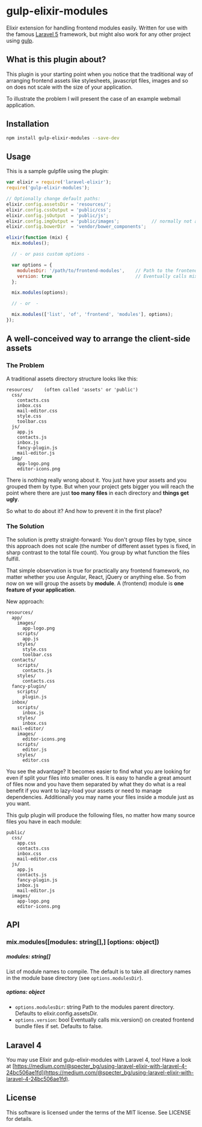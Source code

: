 # gulp-elixir-modules
Elixir extension for handling frontend modules easily. Written for use with the famous [Laravel 5](http://laravel.com/)
framework, but might also work for any other project using [gulp](http://gulpjs.com/).


## What is this plugin about?

This plugin is your starting point when you notice that the traditional way of arranging frontend assets
like stylesheets, javascript files, images and so on does not scale with the size of your application.

To illustrate the problem I will present the case of an example webmail application.


## Installation

```sh
npm install gulp-elixir-modules --save-dev
```

## Usage

This is a sample gulpfile using the plugin:

```javascript
var elixir = require('laravel-elixir');
require('gulp-elixir-modules');

// Optionally change default paths:
elixir.config.assetsDir = 'resources/';
elixir.config.cssOutput = 'public/css';
elixir.config.jsOutput  = 'public/js';
elixir.config.imgOutput = 'public/images';            // normally not an elixir configuration property, but used by gulp-elixir-modules
elixir.config.bowerDir  = 'vendor/bower_components';

elixir(function (mix) {
  mix.modules();

  // - or pass custom options -

  var options = {
    modulesDir: '/path/to/frontend-modules',    // Path to the frontend modules parent directory. Defaults to elixir.config.assetsDir.
    version: true                               // Eventually calls mix.version() on created frontend bundle files if set. Defaults to false.
  };

  mix.modules(options);

  // - or  -

  mix.modules(['list', 'of', 'frontend', 'modules'], options);
});
```

## A well-conceived way to arrange the client-side assets

### The Problem

A traditional assets directory structure looks like this:

```
resources/    (often called 'assets' or 'public')
  css/
    contacts.css
    inbox.css
    mail-editor.css
    style.css
    toolbar.css
  js/
    app.js
    contacts.js
    inbox.js
    fancy-plugin.js
    mail-editor.js
  img/
    app-logo.png
    editor-icons.png
```

There is nothing really wrong about it. You just have your assets and you grouped them by type. But when your project
gets bigger you will reach the point where there are just **too many files** in each directory and **things get ugly**.

So what to do about it? And how to prevent it in the first place?

### The Solution

The solution is pretty straight-forward: You don't group files by type, since this approach does not scale
(the number of different asset types is fixed, in sharp contrast to the total file count). You group by what function
the files fulfill.

That simple observation is true for practically any frontend framework, no matter whether you use Angular, React, jQuery
or anything else.
So from now on we will group the assets by **module**. A (frontend) module is **one feature of your application**.

New approach:

```
resources/
  app/
    images/
      app-logo.png
    scripts/
      app.js
    styles/
      style.css
      toolbar.css
  contacts/
    scripts/
      contacts.js
    styles/
      contacts.css
  fancy-plugin/
    scripts/
      plugin.js
  inbox/
    scripts/
      inbox.js
    styles/
      inbox.css
  mail-editor/
    images/
      editor-icons.png
    scripts/
      editor.js
    styles/
      editor.css
```

You see the advantage? It becomes easier to find what you are looking for even if split your files into smaller ones.
It is easy to handle a great amount of files now and you have them separated by what they do what is a real benefit
if you want to lazy-load your assets or need to manage dependencies. Additionally you may name your files inside a
module just as you want.

This gulp plugin will produce the following files, no matter how many source files you have in each module:

```
public/
  css/
    app.css
    contacts.css
    inbox.css
    mail-editor.css
  js/
    app.js
    contacts.js
    fancy-plugin.js
    inbox.js
    mail-editor.js
  images/
    app-logo.png
    editor-icons.png
```


## API

### mix.modules([modules: string[],] [options: object])

##### modules: string[]

List of module names to compile. The default is to take all directory names in the module base directory (see `options.modulesDir`).

##### options: object

- `options.modulesDir`: string
  Path to the modules parent directory. Defaults to elixir.config.assetsDir.
- `options.version`: bool
  Eventually calls mix.version() on created frontend bundle files if set. Defaults to false.


## Laravel 4

You may use Elixir and gulp-elixir-modules with Laravel 4, too! Have a look at [https://medium.com/@specter_bg/using-laravel-elixir-with-laravel-4-24bc506ae1fd](https://medium.com/@specter_bg/using-laravel-elixir-with-laravel-4-24bc506ae1fd).


## License

This software is licensed under the terms of the MIT license. See LICENSE for details.
